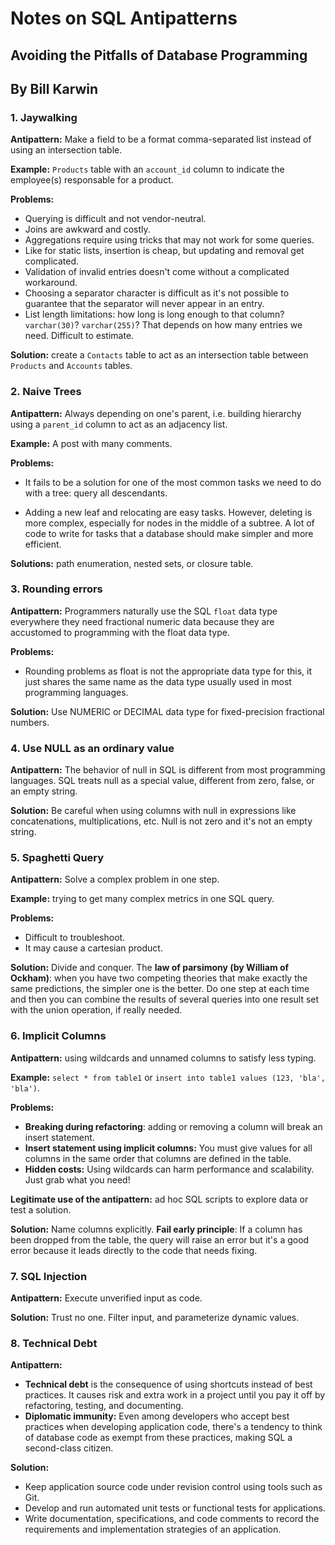 # Notes on SQL Antipatterns
## Avoiding the Pitfalls of Database Programming
## By Bill Karwin

### 1. Jaywalking

**Antipattern:** Make a field to be a format comma-separated list instead of using an intersection table. 

**Example:** ``Products`` table with an ``account_id`` column to indicate the employee(s) responsable for a product. 

**Problems:** 

* Querying is difficult and not vendor-neutral.
* Joins are awkward and costly.
* Aggregations require using tricks that may not work for some queries.
* Like for static lists, insertion is cheap, but updating and removal get complicated.
* Validation of invalid entries doesn't come without a complicated workaround.
* Choosing a separator character is difficult as it's not possible to guarantee that the separator will never appear in an entry.
* List length limitations: how long is long enough to that column? ``varchar(30)``? ``varchar(255)``? That depends on how many entries we need. Difficult to estimate.

**Solution:** create a ``Contacts`` table to act as an intersection table between ``Products`` and ``Accounts`` tables.

### 2. Naive Trees

**Antipattern:** Always depending on one's parent, i.e. building hierarchy using a ``parent_id`` column to act as an adjacency list.

**Example:** A post with many comments.

**Problems:**

* It fails to be a solution for one of the most common tasks we need to do with a tree: query all descendants.

* Adding a new leaf and relocating are easy tasks. However, deleting is more complex, especially for nodes in the middle of a subtree. A lot of code to write for tasks that a database should make simpler and more efficient.

**Solutions:** path enumeration, nested sets, or closure table. 


### 3. Rounding errors

**Antipattern:** Programmers naturally use the SQL `float` data type everywhere they need fractional numeric data because they are accustomed to programming with the float data type.

**Problems:**
* Rounding problems as float is not the appropriate data type for this, it just shares the same name as the data type usually used in most programming languages.

**Solution:** Use NUMERIC or DECIMAL data type for fixed-precision fractional numbers.

### 4. Use NULL as an ordinary value

**Antipattern:** The behavior of null in SQL is different from most programming languages. SQL treats null as a special value, different from zero, false, or an empty string.

**Solution:** Be careful when using columns with null in expressions like concatenations, multiplications, etc. Null is not zero and it's not an empty string.

### 5. Spaghetti Query

**Antipattern:** Solve a complex problem in one step.

**Example:** trying to get many complex metrics in one SQL query.

**Problems:**
* Difficult to troubleshoot.
* It may cause a cartesian product.

**Solution:** Divide and conquer. The **law of parsimony (by William of Ockham)**: when you have two competing theories that make exactly the same predictions, the simpler one is the better. Do one step at each time and then you can combine the results of several queries into one result set with the union operation, if really needed.

### 6. Implicit Columns

**Antipattern:** using wildcards and unnamed columns to satisfy less typing.

**Example:** `select * from table1` or `insert into table1 values (123, 'bla', 'bla')`.

**Problems:**

* **Breaking during refactoring**: adding or removing a column will break an insert statement.
* **Insert statement using implicit columns:** You must give values for all columns in the same order that columns are defined in the table.
* **Hidden costs:** Using wildcards can harm performance and scalability. Just grab what you need!

**Legitimate use of the antipattern:** ad hoc SQL scripts to explore data or test a solution.

**Solution:** Name columns explicitly. **Fail early principle**: If a column has been dropped from the table, the query will raise an error but it's a good error because it leads directly to the code that needs fixing.

### 7. SQL Injection

**Antipattern:** Execute unverified input as code.

**Solution:** Trust no one. Filter input, and parameterize dynamic values.

### 8. Technical Debt

**Antipattern:** 
* **Technical debt** is the consequence of using shortcuts instead of best practices. It causes risk and extra work in a project until you pay it off by refactoring, testing, and documenting.
* **Diplomatic immunity:** Even among developers who accept best practices when developing application code, there's a tendency to think of database code as exempt from these practices, making SQL a second-class citizen.

**Solution:** 
* Keep application source code under revision control using tools such as Git.
* Develop and run automated unit tests or functional tests for applications.
* Write documentation, specifications, and code comments to record the requirements and implementation strategies of an application.
